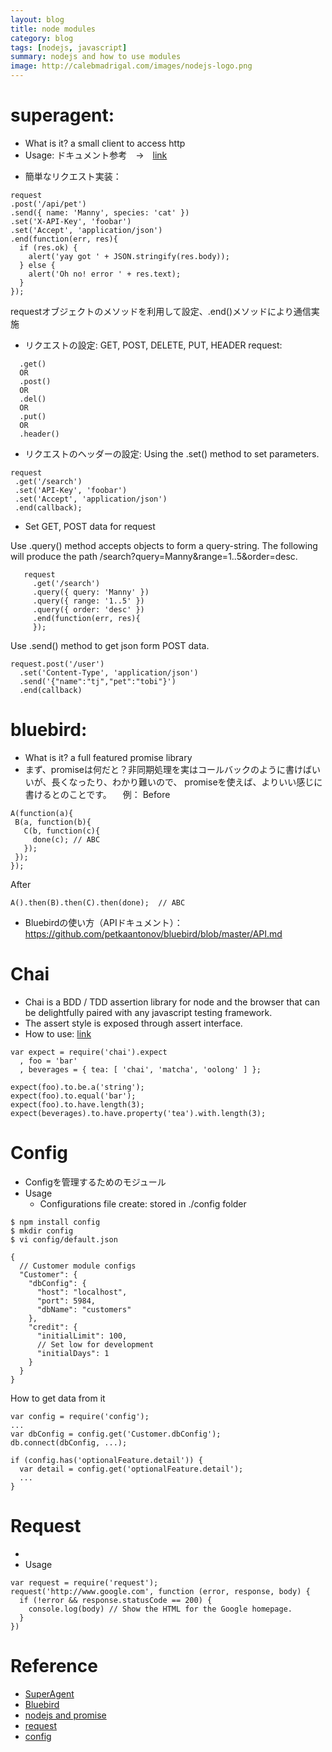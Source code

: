 ```yaml
---
layout: blog
title: node modules
category: blog
tags: [nodejs, javascript]
summary: nodejs and how to use modules
image: http://calebmadrigal.com/images/nodejs-logo.png
---
```


# superagent:

 * What is it? a small client to access http
 * Usage: ドキュメント参考　→　[link](http://visionmedia.github.io/superagent/)

  - 簡単なリクエスト実装：

  ```
  request
  .post('/api/pet')
  .send({ name: 'Manny', species: 'cat' })
  .set('X-API-Key', 'foobar')
  .set('Accept', 'application/json')
  .end(function(err, res){
    if (res.ok) {
      alert('yay got ' + JSON.stringify(res.body));
    } else {
      alert('Oh no! error ' + res.text);
    }
  });

  ```

  requestオブジェクトのメソッドを利用して設定、.end()メソッドにより通信実施

  - リクエストの設定: GET, POST, DELETE, PUT, HEADER request:

  ```
    .get()
    OR
    .post()
    OR
    .del()
    OR
    .put()
    OR
    .header()
  ```

  - リクエストのヘッダーの設定: Using the .set() method to set parameters.

  ```
  request
   .get('/search')
   .set('API-Key', 'foobar')
   .set('Accept', 'application/json')
   .end(callback);
  ```

  - Set GET, POST data for request

  Use .query() method accepts objects to form a query-string. The following will produce the path /search?query=Manny&range=1..5&order=desc.

```
   request
     .get('/search')
     .query({ query: 'Manny' })
     .query({ range: '1..5' })
     .query({ order: 'desc' })
     .end(function(err, res){
     });
```

  Use .send() method to get json form POST data.

```
request.post('/user')
  .set('Content-Type', 'application/json')
  .send('{"name":"tj","pet":"tobi"}')
  .end(callback)
```

# bluebird:

 * What is it? a full featured promise library
 * まず、promiseは何だと？非同期処理を実はコールバックのように書けばいいが、長くなったり、わかり難いので、
 promiseを使えば、よりいい感じに書けるとのことです。
 　例：
   Before

 ```
 A(function(a){
  B(a, function(b){
    C(b, function(c){
      done(c); // ABC
    });
  });
});
 ```

   After

```
A().then(B).then(C).then(done);  // ABC
```

* Bluebirdの使い方（APIドキュメント）：https://github.com/petkaantonov/bluebird/blob/master/API.md


# Chai

* Chai is a BDD / TDD assertion library for node and the browser that can be delightfully paired with any javascript testing framework.
* The assert style is exposed through assert interface.
* How to use: [link](http://chaijs.com/guide/styles/)

```
var expect = require('chai').expect
  , foo = 'bar'
  , beverages = { tea: [ 'chai', 'matcha', 'oolong' ] };

expect(foo).to.be.a('string');
expect(foo).to.equal('bar');
expect(foo).to.have.length(3);
expect(beverages).to.have.property('tea').with.length(3);
```

# Config

* Configを管理するためのモジュール
* Usage
  - Configurations file create: stored in ./config folder

```
$ npm install config
$ mkdir config
$ vi config/default.json

{
  // Customer module configs
  "Customer": {
    "dbConfig": {
      "host": "localhost",
      "port": 5984,
      "dbName": "customers"
    },
    "credit": {
      "initialLimit": 100,
      // Set low for development
      "initialDays": 1
    }
  }
}
```

How to get data from it

```
var config = require('config');
...
var dbConfig = config.get('Customer.dbConfig');
db.connect(dbConfig, ...);

if (config.has('optionalFeature.detail')) {
  var detail = config.get('optionalFeature.detail');
  ...
}
```

# Request

*
* Usage
```
var request = require('request');
request('http://www.google.com', function (error, response, body) {
  if (!error && response.statusCode == 200) {
    console.log(body) // Show the HTML for the Google homepage.
  }
})
```

# Reference

* [SuperAgent](https://github.com/visionmedia/superagent)
* [Bluebird](https://github.com/petkaantonov/bluebird)
* [nodejs and promise](http://blog.otakumode.com/2014/09/17/nodejs-promise/)
* [request](https://www.npmjs.com/package/request)
* [config](https://www.npmjs.com/package/config)
